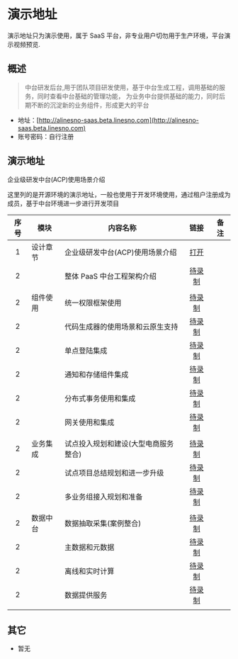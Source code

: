 # 演示地址

演示地址只为演示使用，属于 SaaS 平台，非专业用户切勿用于生产环境，平台演示视频预览.

## 概述

> 中台研发后台,用于团队项目研发使用，基于中台生成工程，调用基础的服务，同时查看中台基础的管理功能，
> 为业务中台提供基础的能力，同时后期不断的沉淀新的业务组件，形成更大的平台

- 地址：[http://alinesno-saas.beta.linesno.com](http://alinesno-saas.beta.linesno.com)
- 账号密码：自行注册

## 演示地址

企业级研发中台(ACP)使用场景介绍

<iframeVideo ihtml="https://player.bilibili.com/player.html?aid=895555408&bvid=BV1GA4y197Vf&cid=573996741&page=1"></iframeVideo >

这里列的是开源环境的演示地址，一般也使用于开发环境使用，通过租户注册成为成员，基于中台环境进一步进行开发项目

| 序号 | 模块     | 内容名称                             |                           链接                           | 备注 |
| :--: | -------- | ------------------------------------ | :------------------------------------------------------: | ---- |
|  1   | 设计章节 | 企业级研发中台(ACP)使用场景介绍      | [打开](https://www.zhihu.com/zvideo/1491265068955893760) |      |
|  2   |          | 整体 PaaS 中台工程架构介绍           |                       [待录制](#)                        |      |
|      |          |                                      |                                                          |      |
|  2   | 组件使用 | 统一权限框架使用                     |                       [待录制](#)                        |      |
|  2   |          | 代码生成器的使用场景和云原生支持     |                       [待录制](#)                        |      |
|  2   |          | 单点登陆集成                         |                       [待录制](#)                        |      |
|  2   |          | 通知和存储组件集成                   |                       [待录制](#)                        |      |
|  2   |          | 分布式事务使用和集成                 |                       [待录制](#)                        |      |
|  2   |          | 网关使用和集成                       |                       [待录制](#)                        |      |
|      |          |                                      |                                                          |      |
|  2   | 业务集成 | 试点投入规划和建设(大型电商服务整合) |                       [待录制](#)                        |      |
|  2   |          | 试点项目总结规划和进一步升级         |                       [待录制](#)                        |      |
|  2   |          | 多业务组接入规划和准备               |                       [待录制](#)                        |      |
|      |          |                                      |                                                          |      |
|  2   | 数据中台 | 数据抽取采集(案例整合)               |                       [待录制](#)                        |      |
|  2   |          | 主数据和元数据                       |                       [待录制](#)                        |      |
|  2   |          | 离线和实时计算                       |                       [待录制](#)                        |      |
|  2   |          | 数据提供服务                         |                       [待录制](#)                        |      |
|      |          |                                      |                                                          |      |

## 其它

- 暂无
